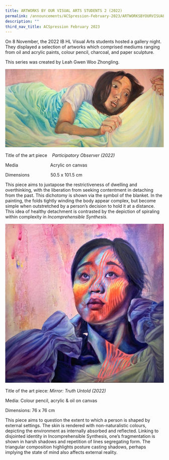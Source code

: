 ```yaml
---
title: ARTWORKS BY OUR VISUAL ARTS STUDENTS 2 (2022)
permalink: /announcements/ACSpression-February-2023/ARTWORKSBYOURVISUALARTSSTUDENTS22022/
description: ""
third_nav_title: ACSpression February 2023
---
```

On 8 November, the 2022 IB HL Visual Arts students hosted a gallery night. They displayed a selection of artworks which comprised mediums ranging from oil and acrylic paints, colour pencil, charcoal, and paper sculpture.

This series was created by Leah Gwen Woo Zhongling.

![](/images/ACSpression/Picture1-2-1024x503.jpg)

Title of the art piece    *Participatory Observer (2022)*

Media                          Acrylic on canvas

Dimensions                 50.5 x 101.5 cm

This piece aims to juxtapose the restrictiveness of dwelling and overthinking, with the liberation from seeking contentment in detaching from the past. This dichotomy is shown via the symbol of the blanket. In the painting, the folds tightly winding the body appear complex, but become simple when outstretched by a person’s decision to hold it at a distance. This idea of healthy detachment is contrasted by the depiction of spiraling within complexity in _Incomprehensible Synthesis._

![](/images/ACSpression/Picture2-2-1024x1024.jpg)

Title of the art piece: *Mirror: Truth Untold (2022)*

Media: Colour pencil, acrylic & oil on canvas

Dimensions: 76 x 76 cm

This piece aims to question the extent to which a person is shaped by external settings. The skin is rendered with non-naturalistic colours, depicting the environment as internally absorbed and reflected. Linking to disjointed identity in Incomprehensible Synthesis, one’s fragmentation is shown in harsh shadows and repetition of lines segregating form. The triangular composition highlights posture casting shadows, perhaps implying the state of mind also affects external reality.
